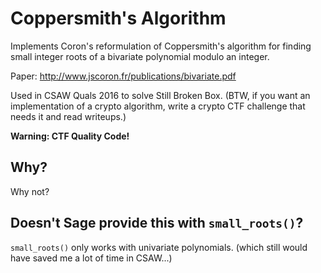 # Coppersmith's Algorithm
Implements Coron's reformulation of Coppersmith's algorithm for finding small integer roots of a bivariate polynomial modulo an integer.

Paper: http://www.jscoron.fr/publications/bivariate.pdf

Used in CSAW Quals 2016 to solve Still Broken Box. (BTW, if you want an implementation of a crypto algorithm, write a crypto CTF challenge that needs it and read writeups.)

**Warning: CTF Quality Code!**

## Why?
Why not?
## Doesn't Sage provide this with `small_roots()`?
`small_roots()` only works with univariate polynomials. (which still would have saved me a lot of time in CSAW...)
